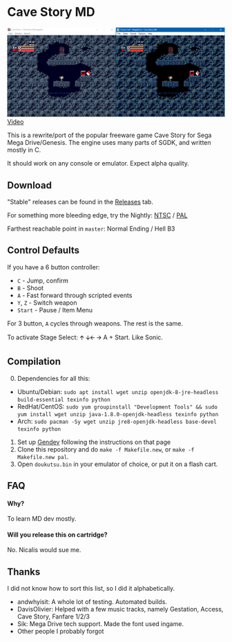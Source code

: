 # Cave Story MD
![Comparison Shot](doc/screen01.png)
[Video](http://www.youtube.com/watch?v=aZU133ekDVk)

This is a rewrite/port of the popular freeware game Cave Story for Sega Mega Drive/Genesis.
The engine uses many parts of SGDK, and written mostly in C.

It should work on any console or emulator. Expect alpha quality.

## Download
"Stable" releases can be found in the [Releases](https://github.com/andwn/cave-story-md/releases) tab.

For something more bleeding edge, try the Nightly: [NTSC](http://www.cavestory.org/md/nightly.zip) / [PAL](http://www.cavestory.org/md/nightlypal.zip) <br/>

Farthest reachable point in `master`: Normal Ending / Hell B3

## Control Defaults
If you have a 6 button controller:

- `C` - Jump, confirm
- `B` - Shoot
- `A` - Fast forward through scripted events
- `Y`, `Z` - Switch weapon
- `Start` - Pause / Item Menu

For 3 button, `A` cycles through weapons. The rest is the same.

To activate Stage Select: 🡩 🡫🡨 🡪  A + Start. Like Sonic. 

## Compilation
0. Dependencies for all this:
  - Ubuntu/Debian: `sudo apt install wget unzip openjdk-8-jre-headless build-essential texinfo python`
  - RedHat/CentOS: `sudo yum groupinstall "Development Tools" && sudo yum install wget unzip java-1.8.0-openjdk-headless texinfo python`
  - Arch: `sudo pacman -Sy wget unzip jre8-openjdk-headless base-devel texinfo python`
1. Set up [Gendev](https://github.com/kubilus1/gendev) following the instructions on that page
2. Clone this repository and do `make -f Makefile.new`, or `make -f Makefile.new pal`.
3. Open `doukutsu.bin` in your emulator of choice, or put it on a flash cart.

## FAQ
#### Why?
To learn MD dev mostly.

#### Will you release this on cartridge?
No. Nicalis would sue me.

## Thanks
I did not know how to sort this list, so I did it alphabetically.

- andwhyisit: A whole lot of testing. Automated builds.
- DavisOlivier: Helped with a few music tracks, namely Gestation, Access, Cave Story, Fanfare 1/2/3
- Sik: Mega Drive tech support. Made the font used ingame.
- Other people I probably forgot
